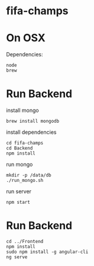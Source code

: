 # fifa-champs

# On OSX

Dependencies: 
```
node
brew
```

# Run Backend
install mongo 
```
brew install mongodb
```

install dependencies
```
cd fifa-champs
cd Backend
npm install
```
run mongo 
```
mkdir -p /data/db 
./run_mongo.sh
```
run server
```
npm start
```

# Run Backend
```
cd ../Frontend
npm install
sudo npm install -g angular-cli
ng serve
```
